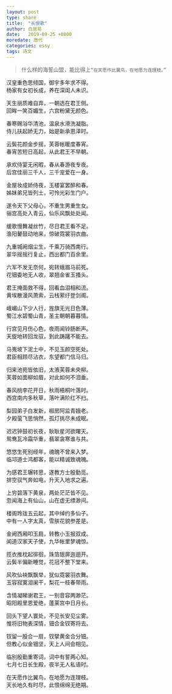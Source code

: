 ```yaml
---
layout: post
type: share
title:  "长恨歌"
author: 白居易
date:   2019-09-25 +0800
moredate: 唐代
categories: essy
tags: 诗文
---
```


> 什么样的海誓山盟，能比得上`“在天愿作比翼鸟，在地愿为连理枝。”`

汉皇重色思倾国，御宇多年求不得。  
杨家有女初长成，养在深闺人未识。

天生丽质难自弃，一朝选在君王侧。  
回眸一笑百媚生，六宫粉黛无颜色。  

春寒赐浴华清池，温泉水滑洗凝脂。  
侍儿扶起娇无力，始是新承恩泽时。 

云鬓花颜金步摇，芙蓉帐暖度春宵。  
春宵苦短日高起，从此君王不早朝。 

承欢侍宴无闲暇，春从春游夜专夜。  
后宫佳丽三千人，三千宠爱在一身。 

金屋妆成娇侍夜，玉楼宴罢醉和春。  
姊妹弟兄皆列土，可怜光彩生门户。  

遂令天下父母心，不重生男重生女。  
骊宫高处入青云，仙乐风飘处处闻。 

缓歌慢舞凝丝竹，尽日君王看不足。  
渔阳鼙鼓动地来，惊破霓裳羽衣曲。 

九重城阙烟尘生，千乘万骑西南行。  
翠华摇摇行复止，西出都门百余里。  

六军不发无奈何，宛转蛾眉马前死。  
花钿委地无人收，翠翘金雀玉搔头。  

君王掩面救不得，回看血泪相和流。  
黄埃散漫风萧索，云栈萦纡登剑阁。 

峨嵋山下少人行，旌旗无光日色薄。  
蜀江水碧蜀山青，圣主朝朝暮暮情。 

行宫见月伤心色，夜雨闻铃肠断声。  
天旋地转回龙驭，到此踌躇不能去。  

马嵬坡下泥土中，不见玉颜空死处。  
君臣相顾尽沾衣，东望都门信马归。 

归来池苑皆依旧，太液芙蓉未央柳。  
芙蓉如面柳如眉，对此如何不泪垂。 

春风桃李花开日，秋雨梧桐叶落时。  
西宫南内多秋草，落叶满阶红不扫。  

梨园弟子白发新，椒房阿监青娥老。  
夕殿萤飞思悄然，孤灯挑尽未成眠。  

迟迟钟鼓初长夜，耿耿星河欲曙天。  
鸳鸯瓦冷霜华重，翡翠衾寒谁与共。  

悠悠生死别经年，魂魄不曾来入梦。  
临邛道士鸿都客，能以精诚致魂魄。  

为感君王辗转思，遂教方士殷勤觅。  
排空驭气奔如电，升天入地求之遍。  

上穷碧落下黄泉，两处茫茫皆不见。  
忽闻海上有仙山，山在虚无缥渺间。  

楼阁玲珑五云起，其中绰约多仙子。  
中有一人字太真，雪肤花貌参差是。  

金阙西厢叩玉扃，转教小玉报双成。  
闻道汉家天子使，九华帐里梦魂惊。  

揽衣推枕起徘徊，珠箔银屏迤逦开。  
云鬓半偏新睡觉，花冠不整下堂来。  

风吹仙袂飘飘举，犹似霓裳羽衣舞。  
玉容寂寞泪阑干，梨花一枝春带雨。  

含情凝睇谢君王，一别音容两渺茫。  
昭阳殿里恩爱绝，蓬莱宫中日月长。  

回头下望人寰处，不见长安见尘雾。  
惟将旧物表深情，钿合金钗寄将去。  

钗留一股合一扇，钗擘黄金合分钿。  
但教心似金钿坚，天上人间会相见。  

临别殷勤重寄词，词中有誓两心知。  
七月七日长生殿，夜半无人私语时。  

在天愿作比翼鸟，在地愿为连理枝。  
天长地久有时尽，此恨绵绵无绝期。  
